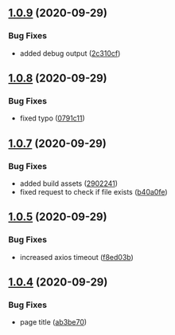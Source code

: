 ## [1.0.9](https://github.com/mineko-io/action-gitbook-sync-dir/compare/v1.0.8...v1.0.9) (2020-09-29)


### Bug Fixes

* added debug output ([2c310cf](https://github.com/mineko-io/action-gitbook-sync-dir/commit/2c310cfedc5965621c5fa60240186614450683c2))



## [1.0.8](https://github.com/mineko-io/action-gitbook-sync-dir/compare/v1.0.7...v1.0.8) (2020-09-29)


### Bug Fixes

* fixed typo ([0791c11](https://github.com/mineko-io/action-gitbook-sync-dir/commit/0791c1185e27ac2f89a4899cba13722133931074))



## [1.0.7](https://github.com/mineko-io/action-gitbook-sync-dir/compare/v1.0.5...v1.0.7) (2020-09-29)


### Bug Fixes

* added build assets ([2902241](https://github.com/mineko-io/action-gitbook-sync-dir/commit/29022411c65fcaabf64d9a4d51b2fd0ca8c940d5))
* fixed request to check if file exists ([b40a0fe](https://github.com/mineko-io/action-gitbook-sync-dir/commit/b40a0fe76c6918592ee6d9e4d8790df3753c0400))



## [1.0.5](https://github.com/mineko-io/action-gitbook-sync-dir/compare/v1.0.4...v1.0.5) (2020-09-29)


### Bug Fixes

* increased axios timeout ([f8ed03b](https://github.com/mineko-io/action-gitbook-sync-dir/commit/f8ed03b943517f2f0e60dff603d9291ac8d488ba))



## [1.0.4](https://github.com/mineko-io/action-gitbook-sync-dir/compare/v1.0.3...v1.0.4) (2020-09-29)


### Bug Fixes

* page title ([ab3be70](https://github.com/mineko-io/action-gitbook-sync-dir/commit/ab3be7043a8c7ee2752427b93124e3503037a1c3))



